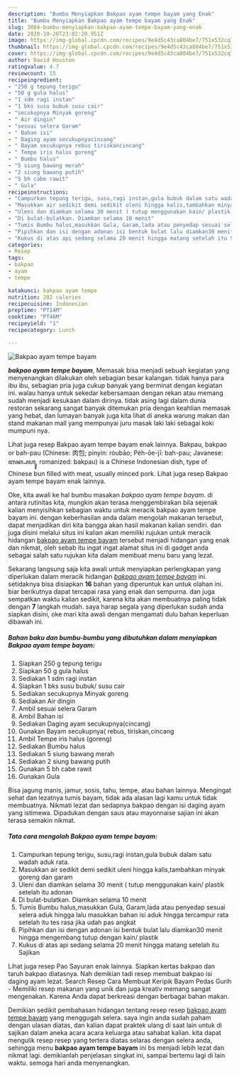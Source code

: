 ```yaml
---
description: "Bumbu Menyiapkan Bakpao ayam tempe bayam yang Enak"
title: "Bumbu Menyiapkan Bakpao ayam tempe bayam yang Enak"
slug: 3084-bumbu-menyiapkan-bakpao-ayam-tempe-bayam-yang-enak
date: 2020-10-26T23:02:20.951Z
image: https://img-global.cpcdn.com/recipes/9e4d5c43ca804be7/751x532cq70/bakpao-ayam-tempe-bayam-foto-resep-utama.jpg
thumbnail: https://img-global.cpcdn.com/recipes/9e4d5c43ca804be7/751x532cq70/bakpao-ayam-tempe-bayam-foto-resep-utama.jpg
cover: https://img-global.cpcdn.com/recipes/9e4d5c43ca804be7/751x532cq70/bakpao-ayam-tempe-bayam-foto-resep-utama.jpg
author: David Houston
ratingvalue: 4.7
reviewcount: 15
recipeingredient:
- "250 g tepung terigu"
- "50 g gula halus"
- "1 sdm ragi instan"
- "1 bks susu bubuk susu cair"
- "secukupnya Minyak goreng"
- " Air dingin"
- "sesuai selera Garam"
- " Bahan isi"
- " Daging ayam secukupnyacincang"
- " Bayam secukupnya rebus tiriskancincang"
- " Tempe iris halus goreng"
- " Bumbu halus"
- "5 siung bawang merah"
- "2 siung bawang putih"
- "5 bh cabe rawit"
- " Gula"
recipeinstructions:
- "Campurkan tepung terigu, susu,ragi instan,gula bubuk dalam satu wadah aduk rata."
- "Masukkan air sedikit demi sedikit uleni hingga kalis,tambahkan minyak goreng dan garam"
- "Uleni dan diamkan selama 30 menit ( tutup menggunakan kain/ plastik setelah itu adonan"
- "Di bulat-bulatkan. Diamkan selama 10 menit"
- "Tumis Bumbu halus,masukkan Gula, Garam,lada atau penyedap sesuai selera aduk hingga lalu masukkan bahan isi aduk hingga tercampur rata setelah itu tes rasa jika udah pas angkat"
- "Pipihkan dan isi dengan adonan isi bentuk bulat lalu diamkan30 menit hingga mengembang tutup dengan kain/ plastik"
- "Kukus di atas api sedang selama 20 menit hingga matang setelah itu Sajikan"
categories:
- Resep
tags:
- bakpao
- ayam
- tempe

katakunci: bakpao ayam tempe 
nutrition: 202 calories
recipecuisine: Indonesian
preptime: "PT14M"
cooktime: "PT46M"
recipeyield: "1"
recipecategory: Lunch

---
```



![Bakpao ayam tempe bayam](https://img-global.cpcdn.com/recipes/9e4d5c43ca804be7/751x532cq70/bakpao-ayam-tempe-bayam-foto-resep-utama.jpg)

<b><i>bakpao ayam tempe bayam</i></b>, Memasak bisa menjadi sebuah kegiatan yang menyenangkan dilakukan oleh sebagian besar kalangan. tidak hanya para ibu ibu, sebagian pria juga cukup banyak yang berminat dengan kegiatan ini. walau hanya untuk sekedar kebersamaan dengan rekan atau memang sudah menjadi kesukaan dalam dirinya. tidak asing lagi dalam dunia restoran sekarang sangat banyak ditemukan pria dengan keahlian memasak yang hebat, dan lumayan banyak juga kita lihat di aneka warung makan dan stand makanan mall yang mempunyai juru masak laki laki sebagai koki mumpuni nya.

Lihat juga resep Bakpao ayam tempe bayam enak lainnya. Bakpau, bakpao or bah-pau (Chinese: 肉包; pinyin: ròubāo; Pe̍h-ōe-jī: bah-pau; Javanese: ꦧꦏ꧀ꦥꦲꦸ, romanized: bakpau) is a Chinese Indonesian dish, type of Chinese bun filled with meat, usually minced pork. Lihat juga resep Bakpao ayam tempe bayam enak lainnya.

Oke, kita awali ke hal bumbu masakan <i>bakpao ayam tempe bayam</i>. di antara rutinitas kita, mungkin akan terasa menggembirakan bila sejenak kalian menyisihkan sebagian waktu untuk meracik bakpao ayam tempe bayam ini. dengan keberhasilan anda dalam mengolah makanan tersebut, dapat menjadikan diri kita bangga akan hasil makanan kalian sendiri. dan juga disini melalui situs ini kalian akan memiliki rujukan untuk meracik hidangan <u>bakpao ayam tempe bayam</u> tersebut menjadi hidangan yang enak dan nikmat, oleh sebab itu ingat ingat alamat situs ini di gadget anda sebagai salah satu rujukan kita dalam membuat menu baru yang lezat.


Sekarang langsung saja kita awali untuk menyiapkan perlengkapan yang diperlukan dalam meracik hidangan <u><i>bakpao ayam tempe bayam</i></u> ini. setidaknya bisa disiapkan <b>16</b> bahan yang diperuntuk kan untuk olahan ini. biar berikutnya dapat tercapai rasa yang enak dan sempurna. dan juga sempatkan waktu kalian sedikit, karena kita akan membuatnya paling tidak dengan <b>7</b> langkah mudah. saya harap segala yang diperlukan sudah anda siapkan disini, oke mari kita awali dengan mengamati dulu bahan keperluan dibawah ini.

<!--inarticleads1-->

##### Bahan baku dan bumbu-bumbu yang dibutuhkan dalam menyiapkan Bakpao ayam tempe bayam:

1. Siapkan 250 g tepung terigu
1. Siapkan 50 g gula halus
1. Sediakan 1 sdm ragi instan
1. Siapkan 1 bks susu bubuk/ susu cair
1. Sediakan secukupnya Minyak goreng
1. Sediakan  Air dingin
1. Ambil sesuai selera Garam
1. Ambil  Bahan isi
1. Sediakan  Daging ayam secukupnya(cincang)
1. Gunakan  Bayam secukupnya( rebus, tiriskan,cincang
1. Ambil  Tempe iris halus (goreng)
1. Sediakan  Bumbu halus
1. Sediakan 5 siung bawang merah
1. Sediakan 2 siung bawang putih
1. Gunakan 5 bh cabe rawit
1. Gunakan  Gula


Bisa jagung manis, jamur, sosis, tahu, tempe, atau bahan lainnya. Mengingat sehat dan lezatnya tumis bayam, tidak ada alasan lagi kamu untuk tidak membuatnya. Nikmati lezat dan sedapnya bakpao dengan isi daging ayam yang istimewa. Dipadukan dengan saus atau mayonnaise sajian ini akan terasa semakin nikmat. 

<!--inarticleads2-->

##### Tata cara mengolah Bakpao ayam tempe bayam:

1. Campurkan tepung terigu, susu,ragi instan,gula bubuk dalam satu wadah aduk rata.
1. Masukkan air sedikit demi sedikit uleni hingga kalis,tambahkan minyak goreng dan garam
1. Uleni dan diamkan selama 30 menit ( tutup menggunakan kain/ plastik setelah itu adonan
1. Di bulat-bulatkan. Diamkan selama 10 menit
1. Tumis Bumbu halus,masukkan Gula, Garam,lada atau penyedap sesuai selera aduk hingga lalu masukkan bahan isi aduk hingga tercampur rata setelah itu tes rasa jika udah pas angkat
1. Pipihkan dan isi dengan adonan isi bentuk bulat lalu diamkan30 menit hingga mengembang tutup dengan kain/ plastik
1. Kukus di atas api sedang selama 20 menit hingga matang setelah itu Sajikan


Lihat juga resep Pao Sayuran enak lainnya. Siapkan kertas bakpao dan taruh bakpao diatasnya. Nah demikian tadi resep membuat bakpao isi daging ayam lezat. Search Resep Cara Membuat Keripik Bayam Pedas Gurih - Memiliki resep makanan yang unik dan juga kreativ memang sangat mengenakan. Karena Anda dapat berkreasi dengan berbagai bahan makan. 

Demikian sedikit pembahasan hidangan tentang resep resep <u>bakpao ayam tempe bayam</u> yang menggugah selera. saya ingin anda sudah paham dengan ulasan diatas, dan kalian dapat praktek ulang di saat lain untuk di sajikan dalam aneka acara acara keluarga atau sahabat kalian. kita dapat mengulik resep resep yang tertera diatas selaras dengan selera anda, sehingga menu <b>bakpao ayam tempe bayam</b> ini bs menjadi lebih lezat dan nikmat lagi. demikianlah penjelasan singkat ini, sampai bertemu lagi di lain waktu. semoga hari anda menyenangkan.
